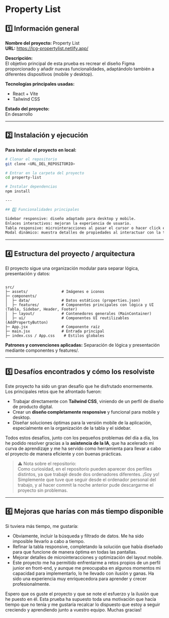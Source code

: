# Property List

## 1️⃣ Información general

**Nombre del proyecto:** Property List  
**URL:**  https://lcg-propertylist.netlify.app/

**Descripción:**  
El objetivo principal de esta prueba es recrear el diseño Figma proporcionado y añadir nuevas funcionalidades, adaptándolo también a diferentes dispositivos (mobile y desktop).

**Tecnologías principales usadas:**

- React + Vite
- Tailwind CSS

**Estado del proyecto:**  
En desarrollo

---

## 2️⃣ Instalación y ejecución

**Para instalar el proyecto en local:**

```bash
# Clonar el repositorio
git clone <URL_DEL_REPOSITORIO>

# Entrar en la carpeta del proyecto
cd property-list

# Instalar dependencias
npm install

---

## 3️⃣ Funcionalidades principales

Sidebar responsive: diseño adaptado para desktop y mobile.
Enlaces interactivos: mejoran la experiencia de usuario.
Tabla responsive: microinteracciones al pasar el cursor o hacer click en las filas.
Modal dinámico: muestra detalles de propiedades al interactuar con la tabla.

```
---

## 4️⃣ Estructura del proyecto / arquitectura

El proyecto sigue una organización modular para separar lógica, presentación y datos:

```

src/
├─ assets/               # Imágenes e iconos
├─ components/
│  ├─ data/              # Datos estáticos (properties.json)
│  ├─ features/          # Componentes principales con lógica y UI (Tabla, Sidebar, Header, Footer)
│  ├─ layout/            # Contenedores generales (MainContainer)
│  ├─ ui/                # Componentes UI reutilizables (AddPropertyButton)
├─ App.jsx               # Componente raíz
├─ main.jsx              # Entrada principal
├─ index.css / App.css    # Estilos globales

```

**Patrones y convenciones aplicadas:**
Separación de lógica y presentación mediante componentes y features/.

---

## 5️⃣ Desafíos encontrados y cómo los resolviste

Este proyecto ha sido un gran desafío que he disfrutado enormemente.  
Los principales retos que he afrontado fueron:

- Trabajar directamente con **Tailwind CSS**, viniendo de un perfil de diseño de producto digital.  
- Crear un **diseño completamente responsive** y funcional para mobile y desktop.  
- Diseñar soluciones óptimas para la versión mobile de la aplicación, especialmente en la organización de la tabla y el sidebar.

Todos estos desafíos, junto con los pequeños problemas del día a día, los he podido resolver gracias a la **asistencia de la IA**, que ha acelerado mi curva de aprendizaje y me ha servido como herramienta para llevar a cabo el proyecto de manera eficiente y con buenas prácticas.

> ⚠️ Nota sobre el repositorio:  
> Como curiosidad, en el repositorio pueden aparecer dos perfiles distintos, ya que trabajé desde dos ordenadores diferentes. ¡Soy yo! Simplemente que tuve que seguir desde el ordenador personal del trabajo, y al hacer commit la noche anterior pude descargarme el proyecto sin problemas.

---

## 6️⃣ Mejoras que harías con más tiempo disponible

Si tuviera más tiempo, me gustaría:
- Obviamente, incluir la búsqueda y filtrado de datos. Me ha sido imposible llevarlo a cabo a tiempo.
- Refinar la tabla responsive, completando la solución que había diseñado para que funcione de manera óptima en todas las pantallas.
- Mejorar detalles de microinteracciones y optimización del layout mobile.
- Este proyecto me ha permitido enfrentarme a retos propios de un perfil junior en front-end, y aunque me preocupaba en algunos momentos mi capacidad para implementarlo, lo he llevado con ilusión y ganas. Ha sido una experiencia muy enriquecedora para aprender y crecer profesionalmente.


Espero que os guste el proyecto y que se note el esfuerzo y la ilusión que he puesto en él. Esta prueba ha supuesto toda una motivación que hacía tiempo que no tenía y me gustaría recalcar lo dispuesto que estoy a seguir creciendo y aprendiendo junto a vuestro equipo. Muchas gracias!
